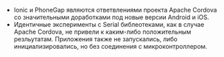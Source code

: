 - Ionic и PhoneGap являются ответвлениями проекта Apache Cordova cо значительными доработками под новые версии Android и iOS.
- Идентичные эксперименты с Serial библеотеками, как в случае Apache Cordova, не привели к каким-либо положительным резльутатам. Приложения также не запускались, либо инициализировались, но без соединения с микроконтроллером.